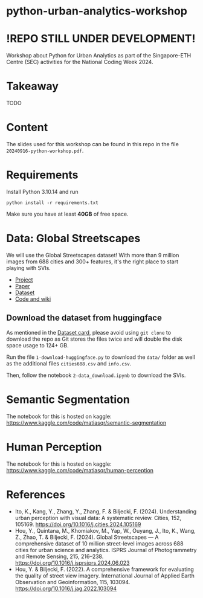 # python-urban-analytics-workshop

# !REPO STILL UNDER DEVELOPMENT!
Workshop about Python for Urban Analytics as part of the Singapore-ETH Centre (SEC) activities for the National Coding Week 2024.

# Takeaway
TODO

# Content

The slides used for this workshop can be found in this repo in the file `20240916-python-workshop.pdf`.

# Requirements

Install Python 3.10.14 and run

```
python install -r requirements.txt
```

Make sure you have at least **40GB** of free space.

# Data: Global Streetscapes

We will use the Global Streetscapes dataset! With more than 9 million images from 688 cities and 300+ features, it's the right place to start playing with SVIs.

- [Project](https://ual.sg/project/global-streetscapes/)
- [Paper](https://www.sciencedirect.com/science/article/pii/S0924271624002612)
- [Dataset](https://huggingface.co/datasets/NUS-UAL/global-streetscapes)
- [Code and wiki](https://github.com/ualsg/global-streetscapes)

## Download the dataset from huggingface
As mentioned in the [Dataset card](https://huggingface.co/datasets/NUS-UAL/global-streetscapes), please avoid using `git clone` to download the repo as Git stores the files twice and will double the disk space usage to 124+ GB.

Run the file `1-download-huggingface.py` to download the `data/` folder as well as the additional files `cities688.csv` and `info.csv`.

Then, follow the notebook `2-data_download.ipynb` to download the SVIs.

# Semantic Segmentation
The notebook for this is hosted on kaggle:
https://www.kaggle.com/code/matiasqr/semantic-segmentation

# Human Perception
The notebook for this is hosted on kaggle:
https://www.kaggle.com/code/matiasqr/human-perception

# References

- Ito, K., Kang, Y., Zhang, Y., Zhang, F. & Biljecki, F. (2024). Understanding urban perception with visual data: A systematic review. Cities, 152, 105169. https://doi.org/10.1016/j.cities.2024.105169
- Hou, Y., Quintana, M., Khomiakov, M., Yap, W., Ouyang, J., Ito, K., Wang, Z., Zhao, T. & Biljecki, F. (2024). Global Streetscapes — A comprehensive dataset of 10 million street-level images across 688 cities for urban science and analytics. ISPRS Journal of Photogrammetry and Remote Sensing, 215, 216–238. https://doi.org/10.1016/j.isprsjprs.2024.06.023
- Hou, Y. & Biljecki, F. (2022). A comprehensive framework for evaluating the quality of street view imagery. International Journal of Applied Earth Observation and Geoinformation, 115, 103094. https://doi.org/10.1016/j.jag.2022.103094

